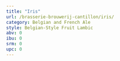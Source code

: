 ```yaml
---
title: "Iris"
url: /brasserie-brouwerij-cantillon/iris/
category: Belgian and French Ale
style: Belgian-Style Fruit Lambic
abv: 0
ibu: 0
srm: 0
upc: 0
---
```



